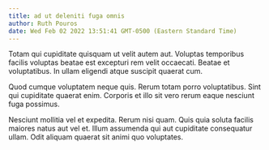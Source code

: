 ```yaml
---
title: ad ut deleniti fuga omnis
author: Ruth Pouros
date: Wed Feb 02 2022 13:51:41 GMT-0500 (Eastern Standard Time)
---
```

Totam qui cupiditate quisquam ut velit autem aut. Voluptas temporibus facilis voluptas beatae est excepturi rem velit occaecati. Beatae et voluptatibus. In ullam eligendi atque suscipit quaerat cum.

 Quod cumque voluptatem neque quis. Rerum totam porro voluptatibus. Sint qui cupiditate quaerat enim. Corporis et illo sit vero rerum eaque nesciunt fuga possimus.

 Nesciunt mollitia vel et expedita. Rerum nisi quam. Quis quia soluta facilis maiores natus aut vel et. Illum assumenda qui aut cupiditate consequatur ullam. Odit aliquam quaerat sit animi quo voluptates.